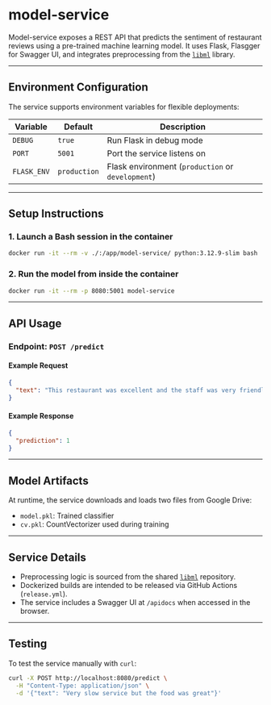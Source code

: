 # model-service

Model-service exposes a REST API that predicts the sentiment of restaurant reviews using a pre-trained machine learning model. It uses Flask, Flasgger for Swagger UI, and integrates preprocessing from the [`libml`](https://github.com/remla25-team15/lib-ml) library.

---

## Environment Configuration

The service supports environment variables for flexible deployments:

| Variable     | Default      | Description                                        |
|--------------|--------------|----------------------------------------------------|
| `DEBUG`      | `true`       | Run Flask in debug mode                           |
| `PORT`       | `5001`       | Port the service listens on                       |
| `FLASK_ENV`  | `production` | Flask environment (`production` or `development`) |

---

## Setup Instructions

### 1. Launch a Bash session in the container

```bash
docker run -it --rm -v ./:/app/model-service/ python:3.12.9-slim bash
```

### 2. Run the model from inside the container

```bash
docker run -it --rm -p 8080:5001 model-service
```

---

## API Usage

### Endpoint: `POST /predict`

#### Example Request

```json
{
  "text": "This restaurant was excellent and the staff was very friendly."
}
```

#### Example Response

```json
{
  "prediction": 1
}
```

---

## Model Artifacts

At runtime, the service downloads and loads two files from Google Drive:

* `model.pkl`: Trained classifier
* `cv.pkl`: CountVectorizer used during training

---

## Service Details

* Preprocessing logic is sourced from the shared [`libml`](https://github.com/remla25-team15/lib-ml) repository.
* Dockerized builds are intended to be released via GitHub Actions (`release.yml`).
* The service includes a Swagger UI at `/apidocs` when accessed in the browser.

---

## Testing

To test the service manually with `curl`:

```bash
curl -X POST http://localhost:8080/predict \
  -H "Content-Type: application/json" \
  -d '{"text": "Very slow service but the food was great"}'
```
